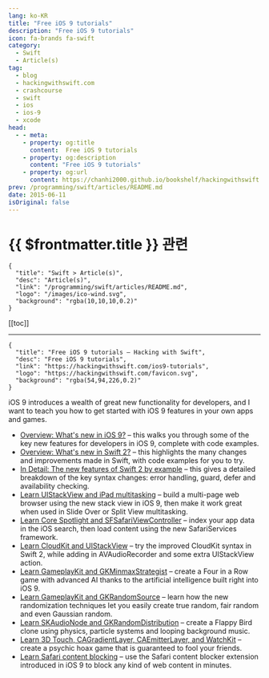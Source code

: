 ```yaml
---
lang: ko-KR
title: "Free iOS 9 tutorials"
description: "Free iOS 9 tutorials"
icon: fa-brands fa-swift
category:
  - Swift
  - Article(s)
tag: 
  - blog
  - hackingwithswift.com
  - crashcourse
  - swift
  - ios
  - ios-9
  - xcode
head:
  - - meta:
    - property: og:title
      content:  Free iOS 9 tutorials
    - property: og:description
      content: "Free iOS 9 tutorials"
    - property: og:url
      content: https://chanhi2000.github.io/bookshelf/hackingwithswift.com/ios9-tutorials.html
prev: /programming/swift/articles/README.md
date: 2015-06-11
isOriginal: false
---
```


# {{ $frontmatter.title }} 관련

```component VPCard
{
  "title": "Swift > Article(s)",
  "desc": "Article(s)",
  "link": "/programming/swift/articles/README.md",
  "logo": "/images/ico-wind.svg",
  "background": "rgba(10,10,10,0.2)"
}
```

[[toc]]

---

```component VPCard
{
  "title": "Free iOS 9 tutorials – Hacking with Swift",
  "desc": "Free iOS 9 tutorials",
  "link": "https://hackingwithswift.com/ios9-tutorials",
  "logo": "https://hackingwithswift.com/favicon.svg",
  "background": "rgba(54,94,226,0.2)"
}
```

iOS 9 introduces a wealth of great new functionality for developers, and I want to teach you how to get started with iOS 9 features in your own apps and games.

- [Overview: What's new in iOS 9?](/hackingwithswift.com/ios9.md) – this walks you through some of the key new features for developers in iOS 9, complete with code examples.
- [Overview: What's new in Swift 2?](/hackingwithswift.com/swift2.md) – this highlights the many changes and improvements made in Swift, with code examples for you to try.
- [In Detail: The new features of Swift 2 by example](/hackingwithswift.com/new-features-swift-2.md) – this gives a detailed breakdown of the key syntax changes: error handling, guard, defer and availability checking.
- [Learn UIStackView and iPad multitasking](/hackingwithswift.com/read/31/overview.md) – build a multi-page web browser using the new stack view in iOS 9, then make it work great when used in Slide Over or Split View multitasking.
- [Learn Core Spotlight and SFSafariViewController](/hackingwithswift.com/read/32/overview.md) – index your app data in the iOS search, then load content using the new SafariServices framework.
- [Learn CloudKit and UIStackView](/hackingwithswift.com/read/33/overview.md) – try the improved CloudKit syntax in Swift 2, while adding in AVAudioRecorder and some extra UIStackView action.
- [Learn GameplayKit and GKMinmaxStrategist](/hackingwithswift.com/read/34/overview.md) – create a Four in a Row game with advanced AI thanks to the artificial intelligence built right into iOS 9.
- [Learn GameplayKit and GKRandomSource](/hackingwithswift.com/read/35/overview.md) – learn how the new randomization techniques let you easily create true random, fair random and even Gaussian random.
- [Learn SKAudioNode and GKRandomDistribution](/hackingwithswift.com/read/36/overview.md) – create a Flappy Bird clone using physics, particle systems and looping background music.
- [Learn 3D Touch, CAGradientLayer, CAEmitterLayer, and WatchKit](/hackingwithswift.com/read/37/overview.md) – create a psychic hoax game that is guaranteed to fool your friends.
- [Learn Safari content blocking](/hackingwithswift.com/safari-content-blocking-ios9.md) – use the Safari content blocker extension introduced in iOS 9 to block any kind of web content in minutes.

